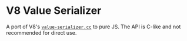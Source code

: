 # V8 Value Serializer

A port of V8's [`value-serializer.cc`](https://github.com/v8/v8/blob/main/src/objects/value-serializer.cc) to pure JS. The API is C-like and not recommended for direct use.
